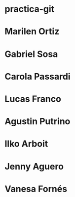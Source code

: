 # practica-git

# Marilen Ortiz

# Gabriel Sosa

# Carola Passardi

# Lucas Franco

# Agustin Putrino

# Ilko Arboit

# Jenny Aguero

# Vanesa Fornés 